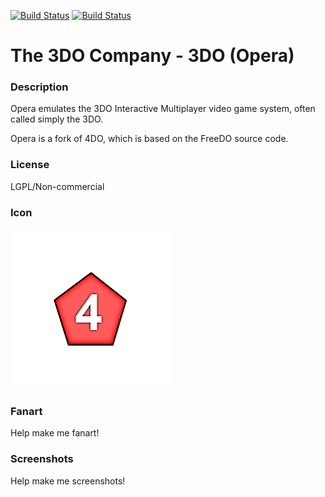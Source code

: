 [![Build Status](https://travis-ci.org/kodi-game/game.libretro.opera.svg?branch=master)](https://travis-ci.org/kodi-game/game.libretro.opera)
[![Build Status](https://ci.appveyor.com/api/projects/status/github/kodi-game/game.libretro.opera?svg=true)](https://ci.appveyor.com/project/kodi-game/game-libretro-opera)

# The 3DO Company - 3DO (Opera)

### Description

Opera emulates the 3DO Interactive Multiplayer video game system, often called simply the 3DO.

Opera is a fork of 4DO, which is based on the FreeDO source code.

### License

LGPL/Non-commercial

### Icon

![Icon](game.libretro.opera/resources/icon.png)

### Fanart

Help make me fanart!

### Screenshots

Help make me screenshots!
